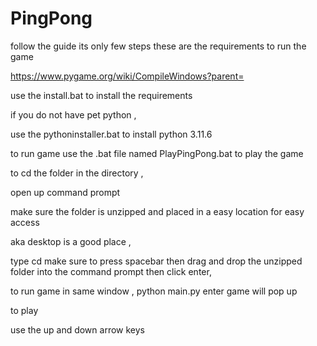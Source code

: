 # PingPong

follow the guide its only few steps these are the requirements to run the game

https://www.pygame.org/wiki/CompileWindows?parent=


use the install.bat to install the requirements


if you do not have pet python ,

use the pythoninstaller.bat to install python 3.11.6


to run game use the .bat file named PlayPingPong.bat to play the game


to cd the folder in the directory , 

open up command prompt 

make sure the folder is unzipped and placed in a easy location for easy access

aka desktop is a good place , 

type cd make sure to press spacebar then drag and drop the unzipped folder into the command prompt then click enter, 

to run game in same window , python main.py enter game will pop up 

to play 

use the up and down arrow keys 
